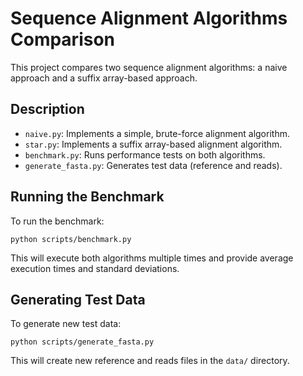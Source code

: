 # Sequence Alignment Algorithms Comparison

This project compares two sequence alignment algorithms: a naive approach and a suffix array-based approach.


## Description

- `naive.py`: Implements a simple, brute-force alignment algorithm.
- `star.py`: Implements a suffix array-based alignment algorithm.
- `benchmark.py`: Runs performance tests on both algorithms.
- `generate_fasta.py`: Generates test data (reference and reads).


## Running the Benchmark

To run the benchmark:

```
python scripts/benchmark.py
```

This will execute both algorithms multiple times and provide average execution times and standard deviations.

## Generating Test Data

To generate new test data:

```
python scripts/generate_fasta.py
```

This will create new reference and reads files in the `data/` directory.
